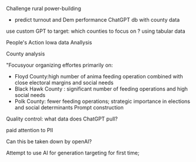 Challenge
rural power-building
- predict turnout and Dem performance
ChatGPT db with county data

use custom GPT to target:
which counties to focus on ? using tabular data

People's Action Iowa data Anallysis

County analysis

"Focusyour organizing effortes primarily on:

- Floyd County:high number of anima feeding operation combined with close electoral margins and social needs 
- Black Hawk County : significant number of feeding operations and high social needs
- Polk County: fewer feeding operations; strategic importance in elections and social determinants
Prompt construction

Quality control: what data does ChatGPT pull? 

paid attention to PII

Can this be taken down by openAI?

Attempt to use AI for generation targeting for first time; 

